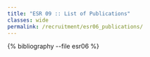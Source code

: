 ```yaml
---
title: "ESR 09 :: List of Publications"
classes: wide
permalink: /recruitment/esr06_publications/
---
```

{% bibliography --file esr06 %}